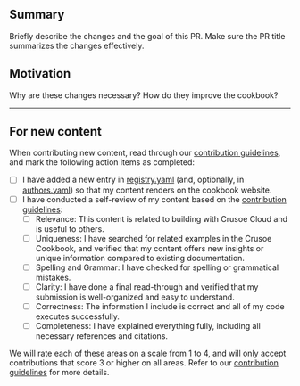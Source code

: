 ## Summary

Briefly describe the changes and the goal of this PR. Make sure the PR title summarizes the changes effectively.

## Motivation

Why are these changes necessary? How do they improve the cookbook?

---

## For new content

When contributing new content, read through our [contribution guidelines](https://github.com/crusoecloud/crusoe-cookbook/blob/main/CONTRIBUTING.md), and mark the following action items as completed:

- [ ] I have added a new entry in [registry.yaml](https://github.com/crusoecloud/crusoe-cookbook/blob/main/registry.yaml) (and, optionally, in [authors.yaml](https://github.com/crusoecloud/crusoe-cookbook/blob/main/authors.yaml)) so that my content renders on the cookbook website.
- [ ] I have conducted a self-review of my content based on the [contribution guidelines](https://github.com/crusoecloud/crusoe-cookbook/blob/main/CONTRIBUTING.md#rubric):
  - [ ] Relevance: This content is related to building with Crusoe Cloud and is useful to others.
  - [ ] Uniqueness: I have searched for related examples in the Crusoe Cookbook, and verified that my content offers new insights or unique information compared to existing documentation.
  - [ ] Spelling and Grammar: I have checked for spelling or grammatical mistakes.
  - [ ] Clarity: I have done a final read-through and verified that my submission is well-organized and easy to understand.
  - [ ] Correctness: The information I include is correct and all of my code executes successfully.
  - [ ] Completeness: I have explained everything fully, including all necessary references and citations.

We will rate each of these areas on a scale from 1 to 4, and will only accept contributions that score 3 or higher on all areas. Refer to our [contribution guidelines](https://github.com/crusoecloud/crusoe-cookbook/blob/main/CONTRIBUTING.md) for more details.